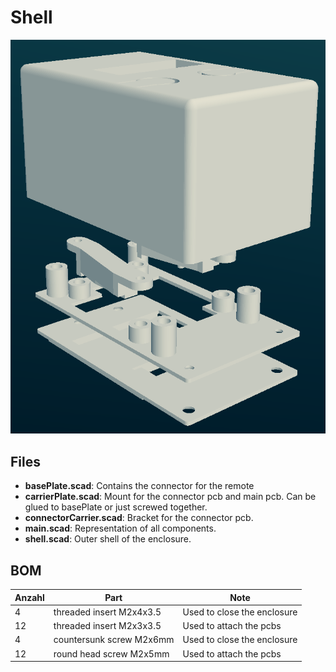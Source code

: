 # Shell

![Parts](parts.png)

## Files

- **basePlate.scad**: Contains the connector for the remote
- **carrierPlate.scad**: Mount for the connector pcb and main pcb. Can be glued to basePlate or just screwed together.
- **connectorCarrier.scad**: Bracket for the connector pcb.
- **main.scad**: Representation of all components.
- **shell.scad**: Outer shell of the enclosure.

## BOM

| Anzahl | Part                     | Note                        |
| ------ | ------------------------ | --------------------------- |
| 4      | threaded insert M2x4x3.5 | Used to close the enclosure |
| 12     | threaded insert M2x3x3.5 | Used to attach the pcbs     |
| 4      | countersunk screw M2x6mm | Used to close the enclosure |
| 12     | round head screw M2x5mm  | Used to attach the pcbs     |